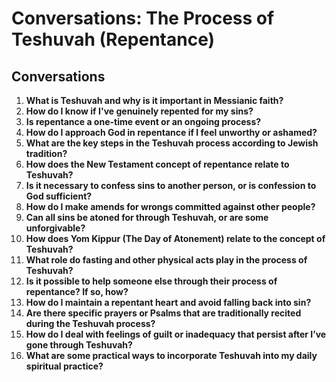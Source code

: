 # Conversations: The Process of Teshuvah (Repentance)

## Conversations

1. **What is Teshuvah and why is it important in Messianic faith?**
2. **How do I know if I've genuinely repented for my sins?**
3. **Is repentance a one-time event or an ongoing process?**
4. **How do I approach God in repentance if I feel unworthy or ashamed?**
5. **What are the key steps in the Teshuvah process according to Jewish tradition?**
6. **How does the New Testament concept of repentance relate to Teshuvah?**
7. **Is it necessary to confess sins to another person, or is confession to God sufficient?**
8. **How do I make amends for wrongs committed against other people?**
9. **Can all sins be atoned for through Teshuvah, or are some unforgivable?**
10. **How does Yom Kippur (The Day of Atonement) relate to the concept of Teshuvah?**
11. **What role do fasting and other physical acts play in the process of Teshuvah?**
12. **Is it possible to help someone else through their process of repentance? If so, how?**
13. **How do I maintain a repentant heart and avoid falling back into sin?**
14. **Are there specific prayers or Psalms that are traditionally recited during the Teshuvah process?**
15. **How do I deal with feelings of guilt or inadequacy that persist after I’ve gone through Teshuvah?**
16. **What are some practical ways to incorporate Teshuvah into my daily spiritual practice?**